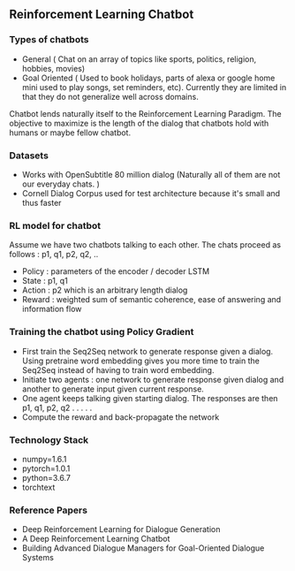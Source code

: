 ## Reinforcement Learning Chatbot

### Types of chatbots
- General ( Chat on an array of topics like sports, politics, religion, hobbies, movies)
- Goal Oriented ( Used to book holidays, parts of alexa or google home mini used to play songs, set reminders, etc). Currently they are limited in that they do not generalize well across domains.

Chatbot lends naturally itself to the Reinforcement Learning Paradigm. The objective to maximize is the length of the dialog that chatbots hold with humans or maybe fellow chatbot.

### Datasets
- Works with OpenSubtitle 80 million dialog (Naturally all of them are not our everyday chats. )
- Cornell Dialog Corpus used for test architecture because it's small and thus faster

### RL model for chatbot
Assume we have two chatbots talking to each other. The chats proceed as follows : p1, q1, p2, q2, ..

- Policy : parameters of the encoder / decoder LSTM
- State : p1, q1
- Action : p2 which is an arbitrary length dialog
- Reward : weighted sum of semantic coherence, ease of answering and information flow


### Training the chatbot using Policy Gradient
- First train the Seq2Seq network to generate response given a dialog. Using pretraine word embedding gives you more time to train the Seq2Seq instead of having to train word embedding.
- Initiate two agents : one network to generate response given dialog and another to generate input given current response.
- One agent keeps talking given starting dialog. The responses are then p1, q1, p2, q2 . . . . . 
- Compute the reward and back-propagate the network

### Technology Stack
- numpy=1.6.1
- pytorch=1.0.1
- python=3.6.7
- torchtext


### Reference Papers
- Deep Reinforcement Learning for Dialogue Generation
- A Deep Reinforcement Learning Chatbot
- Building Advanced Dialogue Managers for Goal-Oriented Dialogue Systems
